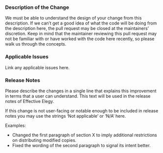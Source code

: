### Description of the Change

We must be able to understand the design of your change from this description. If we can’t get a good idea of what the code will be doing from the description here, the pull request may be closed at the maintainers’ discretion. Keep in mind that the maintainer reviewing this pull request may not be familiar with or have worked with the code here recently, so please walk us through the concepts.

### Applicable Issues

Link any applicable issues here.

### Release Notes

Please describe the changes in a single line that explains this improvement in terms that a user can understand. This text will be used in the release notes of Effective Elegy.

If this change is not user-facing or notable enough to be included in release notes you may use the strings ‘Not applicable’ or ‘N/A’ here.

Examples:

- Changed the first paragraph of section X to imply additional restrictions on distributing modified copies.
- Fixed the wording of the second paragraph to signal its intent better.

